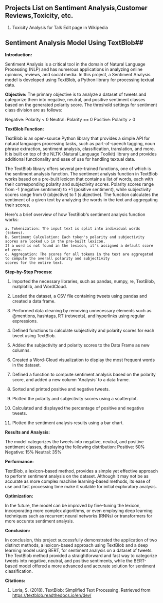## Projects List on Sentiment Analysis,Customer Reviews,Toxicity, etc.

1. Toxicity Analysis for Talk Edit page in Wikipedia

## Sentiment Analysis Model Using TextBlob##

**Introduction:**

Sentiment Analysis is a critical tool in the domain of Natural Language Processing (NLP) and has numerous applications in analyzing online opinions,
reviews, and social media. In this project, a Sentiment Analysis model is developed using TextBlob, a Python library for processing textual data. 

**Objective:** The primary objective is to analyze a dataset of tweets and categorize them into negative, neutral, and positive sentiment classes
based on the generated polarity score. The threshold settings for sentiment class division are as follows:

Negative: Polarity < 0
Neutral: Polarity == 0
Positive: Polarity > 0

**TextBlob Function:**

TextBlob is an open-source Python library that provides a simple API for natural languages processing tasks, such as part-of-speech tagging,
noun phrase extraction, sentiment analysis, classification, translation, and more. It is built on top of the NLTK (Natural Language Toolkit)
library and provides additional functionality and ease of use for handling textual data.

The TextBlob library offers several pre-trained functions, one of which is the sentiment analysis function. The sentiment analysis function 
in TextBlob works based on a pre-built lexicon that contains a list of words, each with their corresponding polarity and subjectivity scores.
Polarity scores range from -1 (negative sentiment) to +1 (positive sentiment), while subjectivity scores range from 0 (objective) to 1 (subjective).
The function calculates the sentiment of a given text by analyzing the words in the text and aggregating their scores.

Here's a brief overview of how TextBlob's sentiment analysis function works:

    a. Tokenization: The input text is split into individual words (tokens).
    b. Sentiment Calculation: Each token's polarity and subjectivity scores are looked up in the pre-built lexicon.
    If a word is not found in the lexicon, it's assigned a default score of zero.
    c. Aggregation: The scores for all tokens in the text are aggregated to compute the overall polarity and subjectivity
    scores for the entire text.
    
**Step-by-Step Process:**

  1. Imported the necessary libraries, such as pandas, numpy, re, TextBlob, matplotlib, and WordCloud.
  
  2. Loaded the dataset, a CSV file containing tweets using pandas and created a data frame.
  
  3. Performed data cleaning by removing unnecessary elements such as @mentions, hashtags, RT (retweets), and hyperlinks using regular expressions.
  
  4. Defined functions to calculate subjectivity and polarity scores for each tweet using TextBlob.
  
  5. Added the subjectivity and polarity scores to the Data Frame as new columns.
  
  6. Created a Word-Cloud visualization to display the most frequent words in the dataset.
  
  7. Defined a function to compute sentiment analysis based on the polarity score, and added a new column 'Analysis' to a data frame.
  
  8. Sorted and printed positive and negative tweets.
  
  9. Plotted the polarity and subjectivity scores using a scatterplot.
  
  10. Calculated and displayed the percentage of positive and negative tweets.
  
  11. Plotted the sentiment analysis results using a bar chart.
  
**Results and Analysis:**

The model categorizes the tweets into negative, neutral, and positive sentiment classes, displaying the following distribution:
Positive: 50%
Negative: 15%
Neutral: 35%

**Performance:**

TextBlob, a lexicon-based method, provides a simple yet effective approach to perform sentiment analysis on the dataset. Although it may not 
be as accurate as more complex machine learning-based methods, its ease of use and fast processing time make it suitable for initial exploratory
analysis.

**Optimization:**

In the future, the model can be improved by fine-tuning the lexicon, incorporating more complex algorithms, or even employing deep learning
techniques such as recurrent neural networks (RNNs) or transformers for more accurate sentiment analysis.

**Conclusion:**

In conclusion, this project successfully demonstrated the application of two distinct methods, a lexicon-based approach using TextBlob and
a deep learning model using BERT, for sentiment analysis on a dataset of tweets. The TextBlob method provided a straightforward and fast way
to categorize tweets into negative, neutral, and positive sentiments, while the BERT-based model offered a more advanced and accurate solution
for sentiment classification.

**Citations:**

1. Loria, S. (2018). TextBlob: Simplified Text Processing. Retrieved from https://textblob.readthedocs.io/en/dev/
  


